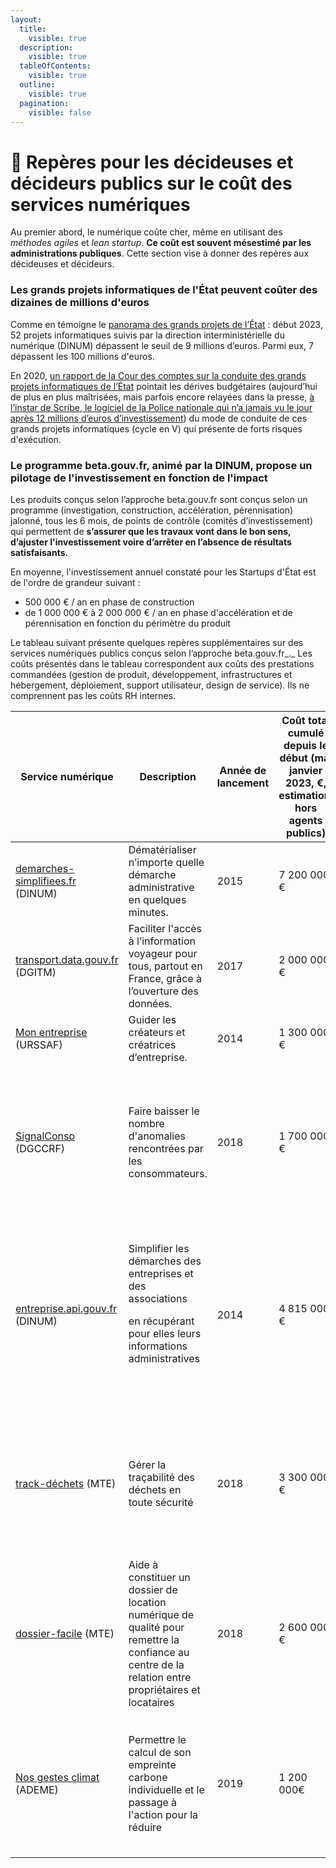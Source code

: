 ```yaml
---
layout:
  title:
    visible: true
  description:
    visible: true
  tableOfContents:
    visible: true
  outline:
    visible: true
  pagination:
    visible: false
---
```


# 🔖 Repères pour les décideuses et décideurs publics sur le coût des services numériques

Au premier abord, le numérique coûte cher, même en utilisant des _méthodes agiles_ et _lean startup_. **Ce coût est souvent mésestimé par les administrations publiques**. Cette section vise à donner des repères aux décideuses et décideurs.

### Les grands projets informatiques de l'État peuvent coûter des dizaines de millions d'euros

Comme en témoigne le [panorama des grands projets de l’État](https://www.numerique.gouv.fr/publications/panorama-grands-projets-si/) : début 2023, 52 projets informatiques suivis par la direction interministérielle du numérique (DINUM) dépassent le seuil de 9 millions d’euros. Parmi eux, 7 dépassent les 100 millions d'euros.

En 2020, [un rapport de la Cour des comptes sur la conduite des grands projets informatiques de l’État](https://www.ccomptes.fr/fr/publications/la-conduite-des-grands-projets-numeriques-de-letat) pointait les dérives budgétaires (aujourd’hui de plus en plus maîtrisées, mais parfois encore relayées dans la presse, [à l’instar de Scribe, le logiciel de la Police nationale qui n’a jamais vu le jour après 12 millions d’euros d’investissement](https://www.franceinter.fr/justice/scribe-le-fiasco-numerique-pour-la-police-a-pres-de-12-millions-d-euros-sera-remplace)) du mode de conduite de ces grands projets informatiques (cycle en V) qui présente de forts risques d'exécution.

### Le programme beta.gouv.fr, animé par la DINUM, propose un pilotage de l'investissement en fonction de l'impact

Les produits conçus selon l’approche beta.gouv.fr sont conçus selon un programme (investigation, construction, accélération, pérennisation) jalonné, tous les 6 mois, de points de contrôle (comités d’investissement) qui permettent de **s’assurer que les travaux vont dans le bon sens, d’ajuster l'investissement voire d’arrêter en l’absence de résultats satisfaisants.**

En moyenne, l'investissement annuel constaté pour les Startups d'État est de l'ordre de grandeur suivant :

* 500 000 € / an en phase de construction
* de 1 000 000 € à 2 000 000 € / an en phase d'accélération et de pérennisation en fonction du périmètre du produit

Le tableau suivant présente quelques repères supplémentaires sur des services numériques publics conçus selon l’approche beta.gouv.fr\_.\_ Les coûts présentés dans le tableau correspondent aux coûts des prestations commandées (gestion de produit, développement, infrastructures et hébergement, déploiement, support utilisateur, design de service). Ils ne comprennent pas les coûts RH internes.

| Service numérique                                                                                                                                                                                       | Description                                                                                                                                         | Année de lancement | Coût total cumulé depuis le début (màj janvier 2023, €, estimation, hors agents publics) | Coût annuel en vitesse de croisière (€, estimation, hors agents publics) | Retour sur investissement en 2022 (proxy)                                                                                                                                                                                         |
| ------------------------------------------------------------------------------------------------------------------------------------------------------------------------------------------------------- | --------------------------------------------------------------------------------------------------------------------------------------------------- | ------------------ | ---------------------------------------------------------------------------------------- | ------------------------------------------------------------------------ | --------------------------------------------------------------------------------------------------------------------------------------------------------------------------------------------------------------------------------- |
| [demarches-simplifiees.fr](https://www.demarches-simplifiees.fr) (DINUM)                                                                                                                                | Dématérialiser n’importe quelle démarche administrative en quelques minutes.                                                                        | 2015               | 7 200 000 €                                                                              | 1 100 000 €                                                              | 2 700 000 de dossiers déposés en 2022, soit 42 centimes par dossier                                                                                                                                                               |
| [transport.data.gouv.fr](https://transport.data.gouv.fr) (DGITM)                                                                                                                                        | Faciliter l'accès à l’information voyageur pour tous, partout en France, grâce à l’ouverture des données.                                           | 2017               | 2 000 000 €                                                                              | 450 000 €                                                                | Des données de transport ouvertes sur 90% du territoire, réutilisées par des calculateurs d’itinéraire grand public.                                                                                                              |
| [Mon entreprise](https://mon-entreprise.urssaf.fr) (URSSAF)                                                                                                                                             | Guider les créateurs et créatrices d’entreprise.                                                                                                    | 2014               | 1 300 000 €                                                                              | 280 000 €                                                                | Plus de 3 millions de simulations en 2022, soit 0,08 centimes par simulation                                                                                                                                                      |
| [SignalConso](https://signal.conso.gouv.fr) (DGCCRF)                                                                                                                                                    | Faire baisser le nombre d'anomalies rencontrées par les consommateurs.                                                                              | 2018               | 1 700 000 €                                                                              | 500 000 €                                                                | <p><strong>En 2022</strong> :</p><p>- 220 000 signalements déposés;</p><p>- 87% des signalements lus par les entreprises;</p><p>- 58 000 promesses d’action faites par des entreprises.</p>                                       |
| [entreprise.api.gouv.fr](http://entreprise.api.gouv.fr) (DINUM)                                                                                                                                         | <p>Simplifier les démarches des entreprises et des associations</p><p>en récupérant pour elles leurs informations administratives</p><p><br></p>    | 2014               | 4 815 000 €                                                                              | 815 000 €                                                                | <p><strong>Impact en 2022</strong> :</p><p>- 100 millions appels uniques</p><p>- Chaque appel correspond à une pièce justificative non demandée à l’entreprise car récupérée automatiquement</p><p>- Coût par appel : 0,008 €</p> |
| [track-déchets](https://trackdechets.beta.gouv.fr/) (MTE)                                                                                                                                               | Gérer la traçabilité des déchets en toute sécurité                                                                                                  | 2018               | 3 300 000 €                                                                              | 1 450 000 €                                                              | <p><strong>Impact en 2022</strong> :</p><ul><li>3 113 222 de tonnes de déchets traités en 2022 (valorisés ou éliminés)</li><li>2 175 054 bordereaux créés depuis le 1er janvier 2022</li></ul>                                    |
| [dossier-facile](1.-reperes-pour-decideuses-et-decideurs-publics-sur-le-cout-des-services-numeriques.md#les-grands-projets-informatiques-de-letat-peuvent-couter-des-dizaines-de-millions-deuros) (MTE) | Aide à constituer un dossier de location numérique de qualité pour remettre la confiance au centre de la relation entre propriétaires et locataires | 2018               | 2 600 000 €                                                                              | 1 250 000 €                                                              | <p><strong>En 2022 :</strong></p><ul><li>55 910 dossiers accompagnés cette année (le chiffre a doublé en 2022)</li><li>Usagers satisfaits à 90%</li></ul>                                                                         |
| [Nos gestes climat](https://nosgestesclimat.fr/) (ADEME)                                                                                                                                                | Permettre le calcul de son empreinte carbone individuelle et le passage à l'action pour la réduire                                                  | 2019               | 1 200 000€                                                                               | 604 996 €                                                                | <p><strong>En 2022</strong> :</p><ul><li>906 399 simulations terminées depuis le lancement</li><li>192 réintégrations des simulateurs (avenirclimatique.org, bonpote.com, opsforgood etc.)</li></ul>                              |
